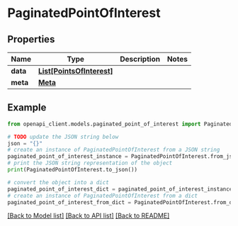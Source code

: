 # PaginatedPointOfInterest


## Properties

Name | Type | Description | Notes
------------ | ------------- | ------------- | -------------
**data** | [**List[PointsOfInterest]**](PointsOfInterest.md) |  | 
**meta** | [**Meta**](Meta.md) |  | 

## Example

```python
from openapi_client.models.paginated_point_of_interest import PaginatedPointOfInterest

# TODO update the JSON string below
json = "{}"
# create an instance of PaginatedPointOfInterest from a JSON string
paginated_point_of_interest_instance = PaginatedPointOfInterest.from_json(json)
# print the JSON string representation of the object
print(PaginatedPointOfInterest.to_json())

# convert the object into a dict
paginated_point_of_interest_dict = paginated_point_of_interest_instance.to_dict()
# create an instance of PaginatedPointOfInterest from a dict
paginated_point_of_interest_from_dict = PaginatedPointOfInterest.from_dict(paginated_point_of_interest_dict)
```
[[Back to Model list]](../README.md#documentation-for-models) [[Back to API list]](../README.md#documentation-for-api-endpoints) [[Back to README]](../README.md)


